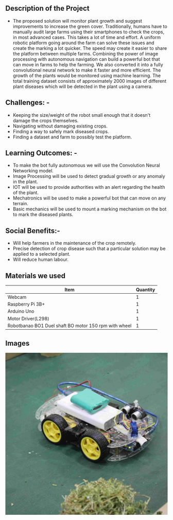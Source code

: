 ## Description of the Project
* The proposed solution will monitor plant growth and suggest improvements to increase the green cover. Traditionally, humans have to manually audit large farms using their smartphones to check the crops, in most advanced cases. This takes a lot of time and effort. A uniform robotic platform going around the farm can solve these issues and create the marking a lot quicker. The speed may create it easier to share the platform between multiple farms. Combining the power of image processing with autonomous navigation can build a powerful bot that can move in farms to help the farming. We also converted it into a fully convolutional neural network to make it faster and more efficient. The growth of the plants would be monitored using machine learning. The total training dataset consists of approximately 2000 images of different plant diseases which will be detected in the plant using a camera.

## Challenges: -
* Keeping the size/weight of the robot small enough that it doesn't damage the crops themselves.
* Navigating without damaging existing crops.
* Finding a way to safely mark diseased crops.
* Finding a dataset and farm to possibly test the platform.

## Learning Outcomes: -
* To make the bot fully autonomous we will use the Convolution Neural Networking model.
* Image Processing will be used to detect gradual growth or any anomaly in the plant.
* IOT will be used to provide authorities with an alert regarding the health of the plant.
* Mechatronics will be used to make a powerful bot that can move on any terrain.
* Basic mechanics will be used to mount a marking mechanism on the bot to mark the diseased plants.



## Social Benefits:-
* Will help farmers in the maintenance of the crop remotely.
* Precise detection of crop disease such that a particular solution may be applied to a selected plant.
* Will reduce human labour.




## Materials we used

|   **Item**        | **Quantity**                                                          |
|-------------------------|------------------------------------------------------------------------|
| Webcam                   | 1                                                          |
| Raspberry Pi 3B+                    | 1                                                          |
| Arduino Uno                   | 1                                                          |
| Motor Driver(L298)                   | 1                                                          |
| Robotbanao BO1 Duel shaft BO motor 150 rpm with wheel   | 1                                                          |

    
    
## Images 
<p>
    <img src="cropFarmBot.jpg" alt="CropFarmBot">
</p>



